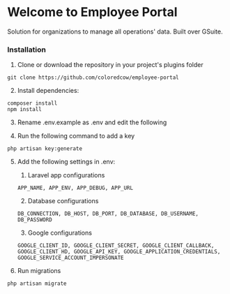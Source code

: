 # Welcome to Employee Portal

Solution for organizations to manage all operations' data. Built over GSuite.

### Installation
1. Clone or download the repository in your project's plugins folder
```
git clone https://github.com/coloredcow/employee-portal
```

2. Install dependencies:
```
composer install
npm install
```

3. Rename .env.example as .env and edit the following

4. Run the following command to add a key
```
php artisan key:generate
```
5. Add the following settings in .env:
    1. Laravel app configurations
    ```
    APP_NAME, APP_ENV, APP_DEBUG, APP_URL
    ```
    
    2. Database configurations
    ```
    DB_CONNECTION, DB_HOST, DB_PORT, DB_DATABASE, DB_USERNAME, DB_PASSWORD
    ```
    
    3. Google configurations
    ```
    GOOGLE_CLIENT_ID, GOOGLE_CLIENT_SECRET, GOOGLE_CLIENT_CALLBACK, GOOGLE_CLIENT_HD, GOOGLE_API_KEY, GOOGLE_APPLICATION_CREDENTIALS, GOOGLE_SERVICE_ACCOUNT_IMPERSONATE
    ```

6. Run migrations
```
php artisan migrate
```
